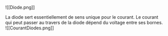 ![[Diode.png]]

La diode sert essentiellement de sens unique pour le courant. 
Le courant qui peut passer au travers de la diode dépend du voltage entre ses bornes.
![[CourantDiodes.png]]
